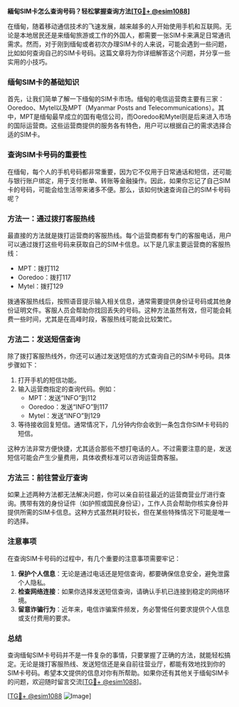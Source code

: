 **緬甸SIM卡怎么查询号码？轻松掌握查询方法[[TG💪+ @esim1088](https://t.me/s/esim1088)]**

在缅甸，随着移动通信技术的飞速发展，越来越多的人开始使用手机和互联网。无论是本地居民还是来缅甸旅游或工作的外国人，都需要一张SIM卡来满足日常通讯需求。然而，对于刚到缅甸或者初次办理SIM卡的人来说，可能会遇到一些问题，比如如何查询自己的SIM卡号码。这篇文章将为你详细解答这个问题，并分享一些实用的小技巧。

### 缅甸SIM卡的基础知识

首先，让我们简单了解一下缅甸的SIM卡市场。缅甸的电信运营商主要有三家：Ooredoo、Mytel以及MPT（Myanmar Posts and Telecommunications）。其中，MPT是缅甸最早成立的国有电信公司，而Ooredoo和Mytel则是后来进入市场的国际运营商。这些运营商提供的服务各有特色，用户可以根据自己的需求选择合适的SIM卡。

### 查询SIM卡号码的重要性

在缅甸，每个人的手机号码都非常重要，因为它不仅用于日常通话和短信，还可能与银行账户绑定，用于支付账单、转账等金融操作。因此，如果你忘记了自己SIM卡的号码，可能会给生活带来诸多不便。那么，该如何快速查询自己的SIM卡号码呢？

### 方法一：通过拨打客服热线

最直接的方法就是拨打运营商的客服热线。每个运营商都有专门的客服电话，用户可以通过拨打这些号码来获取自己的SIM卡信息。以下是几家主要运营商的客服热线：

- MPT：拨打112
- Ooredoo：拨打117
- Mytel：拨打129

拨通客服热线后，按照语音提示输入相关信息，通常需要提供身份证号码或其他身份证明文件。客服人员会帮助你找回丢失的号码。这种方法虽然有效，但可能会耗费一些时间，尤其是在高峰时段，客服热线可能会比较繁忙。

### 方法二：发送短信查询

除了拨打客服热线外，你还可以通过发送短信的方式查询自己的SIM卡号码。具体步骤如下：

1. 打开手机的短信功能。
2. 输入运营商指定的查询代码。例如：
   - MPT：发送“INFO”到112
   - Ooredoo：发送“INFO”到117
   - Mytel：发送“INFO”到129
3. 等待接收回复短信。通常情况下，几分钟内你会收到一条包含你SIM卡号码的短信。

这种方法非常方便快捷，尤其适合那些不想打电话的人。不过需要注意的是，发送短信可能会产生少量费用，具体收费标准可以咨询运营商客服。

### 方法三：前往营业厅查询

如果上述两种方法都无法解决问题，你可以亲自前往最近的运营商营业厅进行查询。携带有效的身份证件（如护照或国民身份证），工作人员会帮助你核实身份并提供所需的SIM卡信息。这种方式虽然耗时较长，但在某些特殊情况下可能是唯一的选择。

### 注意事项

在查询SIM卡号码的过程中，有几个重要的注意事项需要牢记：

1. **保护个人信息**：无论是通过电话还是短信查询，都要确保信息安全，避免泄露个人隐私。
2. **检查网络连接**：如果你选择发送短信查询，请确认手机已连接到稳定的网络环境。
3. **留意诈骗行为**：近年来，电信诈骗案件频发，务必警惕任何要求提供个人信息或支付费用的要求。

### 总结

查询缅甸SIM卡号码并不是一件复杂的事情，只要掌握了正确的方法，就能轻松搞定。无论是拨打客服热线、发送短信还是亲自前往营业厅，都能有效地找到你的SIM卡号码。希望本文提供的信息对你有所帮助。如果你还有其他关于缅甸SIM卡的问题，欢迎随时留言交流[[TG💪+ @esim1088](https://t.me/s/esim1088)]。

[[TG💪+ @esim1088](https://t.me/s/esim1088) ![Image](https://i.postimg.cc/4NQfJmqS/Snipaste-2025-05-13-00-14-12.png)]